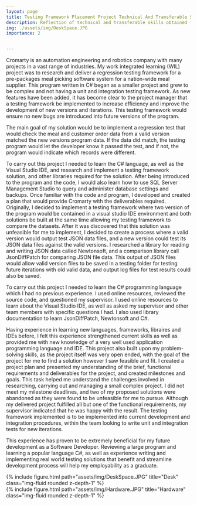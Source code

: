 ```yaml
---
layout: page
title: Testing Framework Placement Project Technical And Transferable Skills
description: Reflection of technical and transferable skills obtained from the project
img: ./assets/img/DeskSpace.JPG
importance: 2


---
```


Cromarty is an automation engineering and robotics company with many projects in a vast range of industries. My work integrated learning (WIL) project was to research and deliver a regression testing framework for a pre-packages meal picking software system for a nation-wide meal supplier. This program written in C# began as a smaller project and grew to be complex and not having a unit and integration testing framework. As new features have been added, it has become clear to the project manager that a testing framework be implemented to increase efficiency and improve the development of new versions and iterations. This testing framework would ensure no new bugs are introduced into future versions of the program.  

 

The main goal of my solution would be to implement a regression test that would check the meal and customer order data from a valid version matched the new versions program data. If the data did match, the testing program would let the developer know it passed the test, and if not, the program would indicate which records were different.  

 

To carry out this project I needed to learn the C# language, as well as the Visual Studio IDE, and research and implement a testing framework solution, and other libraries required for the solution. After being introduced to the program and the code, I would also learn how to use SQL Server Management Studio to query and administer database settings and backups. Once familiar with the code and program, I developed and created a plan that would provide Cromarty with the deliverables required. Originally, I decided to implement a testing framework where two version of the program would be contained in a visual studio IDE environment and both solutions be built at the same time allowing my testing framework to compare the datasets. After it was discovered that this solution was unfeasible for me to implement, I decided to create a process where a valid version would output test JSON data files, and a new version could test its JSON data files against the valid versions.  I researched a library for reading and writing JSON data called Newtonsoft, and a comparison library call JsonDiffPatch for comparing JSON file data. This output of JSON files would allow valid version files to be saved in a testing folder for testing future iterations with old valid data, and output log files for test results could also be saved.  

 

To carry out this project I needed to learn the C# programming language which I had no previous experience. I used online resources, reviewed the source code, and questioned my supervisor. I used online resources to learn about the Visual Studio IDE, as well as asked my supervisor and other team members with specific questions I had. I also used library documentation to learn JsonDiffPatch, Newtonsoft and C#. 

 

Having experience in learning new languages, frameworks, libraires and IDEs before, I felt this experience strengthened current skills as well as provided me with new knowledge of a very well used application programming language and IDE. This project also built upon my problem-solving skills, as the project itself was very open ended, with the goal of the project for me to find a solution however I saw feasible and fit. I created a project plan and presented my understanding of the brief, functional requirements and deliverables for the project, and created milestones and goals. This task helped me understand the challenges involved in researching, carrying out and managing a small complex project. I did not meet my milestone deadlines, and two of my proposed solutions were abandoned as they were found to be unfeasible for me to pursue. Although my delivered project fulfilled all but one of the functional requirements, my supervisor indicated that he was happy with the result. The testing framework implemented is to be implemented into current development and integration procedures, within the team looking to write unit and integration tests for new iterations.  

 

This experience has proven to be extremely beneficial for my future development as a Software Developer. Reviewing a large program and learning a popular language C#, as well as experience writing and implementing real world testing solutions that benefit and streamline development process will help my employability as a graduate.   


<div class="row">
    <div class="col-sm mt-3 mt-md-0">
        {% include figure.html path="assets/img/DeskSpace.JPG" title="Desk" class="img-fluid rounded z-depth-1" %}
    </div>
    <div class="col-sm mt-3 mt-md-0">
        {% include figure.html path="assets/img/Hardware.JPG" title="Hardware" class="img-fluid rounded z-depth-1" %}
    </div>
</div>


